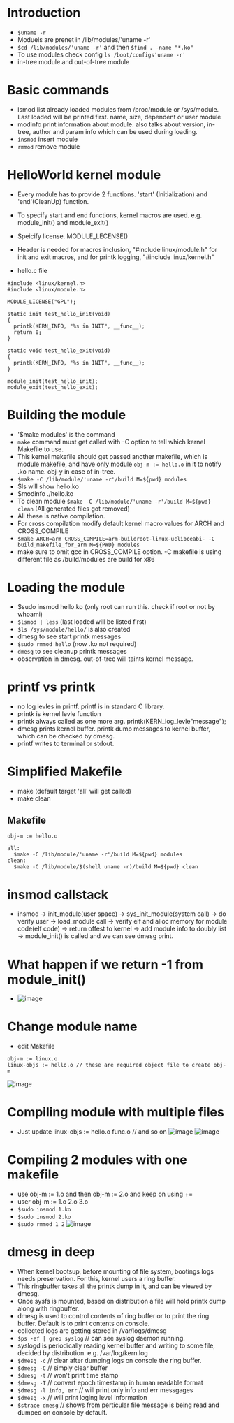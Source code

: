 # Introduction

- `$uname -r`
- Moduels are prenet in /lib/modules/'uname -r' 
- `$cd /lib/modules/'uname -r'`  and then  `$find . -name "*.ko"`
- To use modules check config `ls /boot/configs'uname -r' `
- in-tree module and out-of-tree module

# Basic commands
- lsmod list already loaded modules from /proc/module or /sys/module. Last loaded will be printed first. name, size, dependent or user module
- modinfo print information about module. also talks about version, in-tree, author and param info which can be used during loading.
- `insmod` insert module
- `rmmod` remove module

# HelloWorld kernel module
- Every module has to provide 2 functions. 'start' (Initialization) and 'end'(CleanUp) function.
- To specify start and end functions, kernel macros are used. e.g. module_init() and module_exit()
- Speicify license. MODULE_LECENSE()
- Header is needed for macros inclusion, "#include linux/module.h" for init and exit macros, and for printk logging, "#include linux/kernel.h"

- hello.c file
```
#include <linux/kernel.h>
#include <linux/module.h>

MODULE_LICENSE("GPL");

static init test_hello_init(void)
{
  printk(KERN_INFO, "%s in INIT", __func__);
  return 0;
}

static void test_hello_exit(void)
{
  printk(KERN_INFO, "%s in INIT", __func__);
}

module_init(test_hello_init);
module_exit(test_hello_exit);
```

# Building the module
- '$make modules' is the command
- `make` command must get called with -C option to tell which kernel Makefile to use.
- This kernel makefile should get passed another makefile, which is module makefile, and have only module `obj-m := hello.o` in it to notify .ko name. obj-y in case of in-tree.
- `$make -C /lib/module/'uname -r'/build M=${pwd} modules`
- $ls will show hello.ko
- $modinfo ./hello.ko
- To clean module `$make -C /lib/module/'uname -r'/build M=${pwd} clean` (All generated files got removed)
- All these is native compilation.
- For cross compilation modify default kernel macro values for ARCH and CROSS_COMPILE
- `$make ARCH=arm CROSS_COMPILE=arm-buildroot-linux-uclibceabi- -C build_makefile_for_arm M=${PWD} modules`
- make sure to omit gcc in CROSS_COMPILE option. -C makefile is using different file as /build/modules are build for x86

# Loading the module
- $sudo insmod hello.ko (only root can run this. check if root or not by whoami)
- `$lsmod | less` (last loaded will be listed first)
- `$ls /sys/module/hello/` is also created
- dmesg to see start printk messages
- `$sudo rmmod hello` (now .ko not required)
- `dmesg` to see cleanup printk messages
- observation in dmesg. out-of-tree will taints kernel message.

# printf vs printk
- no log levles in printf. printf is in standard C library.
- printk is kernel levle function
- printk always called as one more arg. printk(KERN_log_levle"message");
- dmesg prints kernel buffer. printk dump messages to kernel buffer, which can be checked by dmesg.
- printf writes to terminal or stdout.

# Simplified Makefile

- make (default target 'all' will get called)
- make clean

## Makefile
```
obj-m := hello.o

all:
  $make -C /lib/module/'uname -r'/build M=${pwd} modules
clean:
  $make -C /lib/module/$(shell uname -r)/build M=${pwd} clean
```
# insmod callstack
- insmod -> init_module(user space) -> sys_init_module(system call) -> do verify user -> load_module call -> verify elf and alloc memory for module code(elf code) -> return offest to kernel -> add module info to doubly list -> module_init() is called and we can see dmesg print.

# What happen if we return -1 from module_init()
- ![image](https://github.com/user-attachments/assets/dfbb9cfb-2910-437b-9574-ca5ff0410a1a)

# Change module name
- edit Makefile
```
obj-m := linux.o
linux-objs := hello.o // these are required object file to create obj-m
```
![image](https://github.com/user-attachments/assets/744a576e-d923-459c-a54e-2d946a9263be)

# Compiling module with multiple files
- Just update linux-objs := hello.o func.o // and so on
![image](https://github.com/user-attachments/assets/0956dd29-5b38-47aa-be73-6102648808cf)
![image](https://github.com/user-attachments/assets/cf482912-1047-4694-a113-bef22dd203f4)

# Compiling 2 modules with one makefile
- use obj-m := 1.o and then obj-m := 2.o and keep on using +=
- user obj-m  := 1.o 2.o 3.o
- `$sudo insmod 1.ko`
- `$sudo insmod 2.ko`
- `$sudo rmmod 1 2`
![image](https://github.com/user-attachments/assets/82be947a-69b9-4f86-a95b-ea20dec2ce72)

# dmesg in deep
- When kernel bootsup, before mounting of file system, bootings logs needs preservation. For this, kernel users a ring buffer.
- This ringbuffer takes all the printk dump in it, and can be viewed by dmesg.
- Once sysfs is mounted, based on distribution a file will hold printk dump along with ringbuffer.
- dmesg is used to control contents of ring buffer or to print the ring buffer. Default is to print contents on console.
- collected logs are getting stored in /var/logs/dmesg
- `$ps -ef | grep syslog` // can see syslog daemon running.
- syslogd is periodically reading kernel buffer and writing to some file, decided by distribution. e.g. /var/log/kern.log
- `$dmesg -c` // clear after dumping logs on console the ring buffer.
- `$dmesg -C` // simply clear buffer
- `$dmesg -t` // won't print time stamp
- `$dmesg -T` // convert epoch timestamp in human readable format
- `$dmesg -l info, err` // will print only info and err messgages
- `$dmesg -x` // will print loging level information
- `$strace dmesg` // shows from perticular file message is being read and dumped on console by default.
